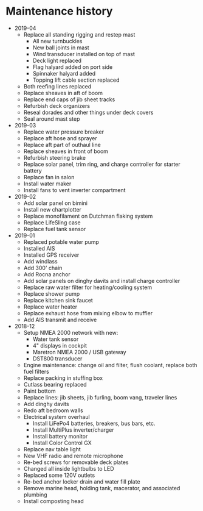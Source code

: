 # Maintenance history #

- 2019-04
  - Replace all standing rigging and restep mast
    - All new turnbuckles
    - New ball joints in mast
    - Wind transducer installed on top of mast
    - Deck light replaced
    - Flag halyard added on port side
    - Spinnaker halyard added
    - Topping lift cable section replaced
  - Both reefing lines replaced
  - Replace sheaves in aft of boom
  - Replace end caps of jib sheet tracks
  - Refurbish deck organizers
  - Reseal dorades and other things under deck covers
  - Seal around mast step
- 2019-03
  - Replace water pressure breaker
  - Replace aft hose and sprayer
  - Replace aft part of outhaul line
  - Replace sheaves in front of boom
  - Refurbish steering brake
  - Replace solar panel, trim ring, and charge controller for starter battery
  - Replace fan in salon
  - Install water maker
  - Install fans to vent inverter compartment
- 2019-02
  - Add solar panel on bimini
  - Install new chartplotter
  - Replace monofilament on Dutchman flaking system
  - Replace LifeSling case
  - Replace fuel tank sensor
- 2019-01
  - Replaced potable water pump
  - Installed AIS
  - Installed GPS receiver
  - Add windlass
  - Add 300' chain
  - Add Rocna anchor
  - Add solar panels on dinghy davits and install charge controller
  - Replace raw water filter for heating/cooling system
  - Replace shower pump
  - Replace kitchen sink faucet
  - Replace water heater
  - Replace exhaust hose from mixing elbow to muffler
  - Add AIS transmit and receive
- 2018-12
  - Setup NMEA 2000 network with new:
    - Water tank sensor
    - 4" displays in cockpit
    - Maretron NMEA 2000 / USB gateway
    - DST800 transducer
  - Engine maintenance: change oil and filter, flush coolant, replace both fuel filters
  - Replace packing in stuffing box
  - Cutlass bearing replaced
  - Paint bottom
  - Replace lines: jib sheets, jib furling, boom vang, traveler lines
  - Add dinghy davits
  - Redo aft bedroom walls
  - Electrical system overhaul
    - Install LiFePo4 batteries, breakers, bus bars, etc.
    - Install MultiPlus inverter/charger
    - Install battery monitor
    - Install Color Control GX
  - Replace nav table light
  - New VHF radio and remote microphone
  - Re-bed screws for removable deck plates
  - Changed all inside lightbulbs to LED
  - Replaced some 120V outlets
  - Re-bed anchor locker drain and water fill plate
  - Remove marine head, holding tank, macerator, and associated plumbing
  - Install composting head

